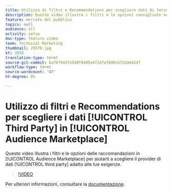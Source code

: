 ```yaml
---
title: Utilizzo di filtri e Recommendations per scegliere dati di terze parti in  Audience Marketplace
description: Questo video illustra i filtri e le opzioni consigliate nel Audience Marketplace  per consentirvi di scegliere il fornitore di dati di terze parti adatto alle vostre esigenze.
feature: mercato del pubblico
topics: null
audience: all
activity: setup
doc-type: feature video
team: Technical Marketing
thumbnail: 29370.jpg
kt: 3938
translation-type: tm+mt
source-git-commit: ba76f9437e5d8f0495e4f2dfafb90cbf2da6454f
workflow-type: tm+mt
source-wordcount: '87'
ht-degree: 0%

---
```



# Utilizzo di filtri e Recommendations per scegliere i dati [!UICONTROL Third Party] in [!UICONTROL Audience Marketplace]

Questo video illustra i filtri e le opzioni delle raccomandazioni in [!UICONTROL Audience Marketplace] per aiutarti a scegliere il provider di dati [!UICONTROL third party] adatto alle tue esigenze.

>[!VIDEO](https://video.tv.adobe.com/v/29370/?quality=12)

Per ulteriori informazioni, consultare la [documentazione](https://docs.adobe.com/content/help/en/audience-manager/user-guide/features/audience-marketplace/audience-marketplace-for-data-buyers/marketplace-data-buyers.html).
